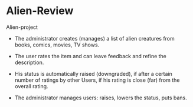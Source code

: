 # Alien-Review
Alien-project

* The administrator creates (manages) a list of alien creatures from books, comics, movies, TV shows. 

* The user rates the item and can leave feedback and refine the description. 

* His status is automatically raised (downgraded), if after a certain number of ratings by other Users, if his rating is close (far) from the overall rating. 

* The administrator manages users: raises, lowers the status, puts bans.
